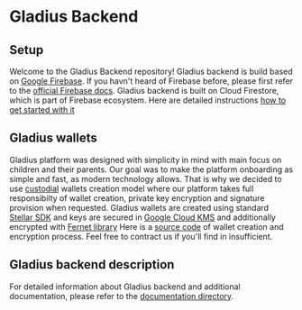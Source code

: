 # Gladius Backend 
## Setup  
Welcome to the Gladius Backend repository! 
Gladius backend is build based on [Google Firebase](https://firebase.google.com/).
If you havn't heard of Firebase before, please first refer to the [official Firebase docs](https://firebase.google.com/docs). 
Gladius backend is built on Cloud Firestore, which is part of Firebase ecosystem. Here are detailed instructions [how to get started with it](https://firebase.google.com/docs/firestore/quickstart)
## Gladius wallets
Gladius platform was designed with simplicity in mind with main focus on children and their parents. Our goal was to make the platform onboarding as simple and fast, as modern technology allows.
That is why we decided to use [custodial](https://infostride.com/custodial-and-non-custodial-wallets/) wallets creation model where our platform takes full responsibilty of wallet creation, private key encryption and signature provision when requested. 
Gladius wallets are created using standard [Stellar SDK](https://developers.stellar.org/docs/tutorials/create-account) and keys are secured in [Google Cloud KMS](https://cloud.google.com/security/products/security-key-management) and additionally encrypted with [Fernet library](https://cryptography.io/en/latest/fernet/) 
Here is a [source code](https://github.com/GladiusClub/gladius-backend/blob/main/gcp_cloud_functions/singup_function/main.py) of wallet creation and encryption process. Feel free to contract us if you'll find in insufficient. 
## Gladius backend description
For detailed information about Gladius backend and additional documentation, please refer to the [documentation directory](./docs/README.md).

